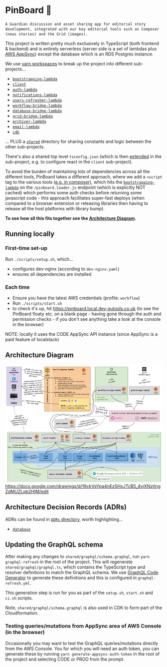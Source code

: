 # PinBoard 📌

```
A Guardian discussion and asset sharing app for editorial story development, integrated with our key editorial tools such as Composer (news stories) and the Grid (images).
```

This project is written pretty much exclusively in TypeScript (both frontend & backend) and is entirely serverless (server side is a set of lambdas plus [AWS AppSync](https://aws.amazon.com/appsync/)) except the database which is an RDS Postgres instance.

We use [yarn workspaces](https://classic.yarnpkg.com/en/docs/workspaces/) to break up the project into different sub-projects...

- [`bootstrapping-lambda`](bootstrapping-lambda)
- [`client`](client)
- [`auth-lambda`](auth-lambda)
- [`notifications-lambda`](notifications-lambda)
- [`users-refresher-lambda`](users-refresher-lambda)
- [`workflow-bridge-lambda`](workflow-bridge-lambda)
- [`database-bridge-lambda`](database-bridge-lambda)
- [`grid-bridge-lambda`](grid-bridge-lambda)
- [`archiver-lambda`](archiver-lambda)
- [`email-lambda`](email-lambda)
- [`cdk`](cdk)

... PLUS a [`shared`](shared) directory for sharing constants and logic between the other sub-projects.

There's also a shared top level `tsconfig.json` (which is then [extended](https://www.typescriptlang.org/tsconfig#extends) in the sub-project, e.g. to configure react in the `client` sub-project).

To avoid the burden of maintaining lots of dependencies across all the different tools, PinBoard takes a different approach, where we add a `<script` tag to the various tools ([e.g. in composer](https://github.com/guardian/flexible-content/blame/f9d37a49b0690a67952d2ccccf5255ab3dd7a3a6/flexible-content-composer-backend/src/main/webapp/WEB-INF/scalate-admin/composer.ssp#L106-L108)), which hits the [`bootstrapping-lambda`](bootstrapping-lambda) on the `/pinboard.loader.js` endpoint (which is explicitly NOT cached) which performs some auth checks before returning some javascript code - this approach facilitates super-fast deploys (when compared to a browser extension or releasing libraries then having to release all the host platforms with library bump).

**To see how all this fits together see the [Architecture Diagram](#architecture-diagram).**

## Running locally

### First-time set-up

Run `./scripts/setup.sh`, which...

- configures dev-nginx (according to `dev-nginx.yaml`)
- ensures all dependencies are installed

### Each time

- Ensure you have the latest AWS credentials (profile: `workflow`)
- Run `./scripts/start.sh`
- to check it's up, hit https://pinboard.local.dev-gutools.co.uk (to see the PinBoard floaty etc. on a blank page - having gone through the auth and permission checks - if you don't see anything take a look at the console in the browser)

NOTE: locally it uses the CODE AppSync API instance (since AppSync is a paid feature of localstack)

## Architecture Diagram

<img src="architecture.png"> https://docs.google.com/drawings/d/19ckVsYpa4nEzSHxJTcB5_4yiXNztIngZdMUZLqb2HIM/edit

## Architecture Decision Records (ADRs)

ADRs can be found in [`ADRs` directory](./ADRs), worth highlighting...

- [`database`](./ADRs/database.md)

## Updating the GraphQL schema

After making any changes to `shared/graphql/schema.graphql`, run `yarn graphql-refresh` in the root of the project. This will regenerate `shared/graphql/graphql.ts`, which contains the TypeScript type and resolver definitions to match the GraphQL schema. We use [GraphQL Code Generator](https://graphql-code-generator.com/) to generate these definitions and this is configured in `graphql-refresh.yml`.

This generation step is run for you as part of the `setup.sh`, `start.sh` and `ci.sh` scripts.

Note, `shared/graphql/schema.graphql` is also used in CDK to form part of the Cloudformation.

### Testing queries/mutations from AppSync area of AWS Console (in the browser)

Occasionally you may want to test the GraphQL queries/mutations directly from the AWS Console. You for which you will need an auth token, you can generate these by running `yarn generate-appsync-auth-token` in the root of the project and selecting CODE or PROD from the prompt.
